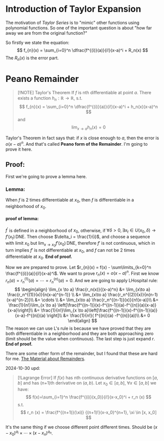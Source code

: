 # Introduction of Taylor Expansion
The motivation of *Taylor Series* is to "mimic" other functions using polynomial functions.
So one of the important question is about "how far away we are from the original function?"

So firstly we state the equation:
$$
f_{n}(x) = \sum_{i=0}^n \dfrac{f^{(i)}(a)}{i!}(x-a)^i + R_n(x)
$$
The $R_n (x)$ is the error part.

# Peano Remainder
> [!NOTE] Taylor's Theorem
> If $f$ is nth differentiable at point $a$. There exists a function $h_n: \mathbb R \rightarrow \mathbb R$, s.t.
> $$
> f_{n}(x) = \sum_{i=0}^n \dfrac{f^{(i)}(a)}{i!}(x-a)^i + h_n(x)(x-a)^n
> $$
> and
> $$
> \lim_{x\rightarrow a} h_n(x) = 0
> $$

Taylor's Theorem in fact says that: if $x$ is close enough to $a$, then the error is $o(x-a)^n$.
And that's called **Peano form of the Remainder**.
I'm going to prove it here.

## **Proof:**
First we're going to prove a lemma here.
### Lemma:
When $f$ is 2 times differentiable at $x_0$, then $f$ is differentiable in a neighborhood of $x_0$.
#### proof of lemma:
$f^{'}$ is defined in a neighborhood of $x_0$, otherwise, if $\forall \delta \gt 0, \exists x_t \in U(x_0, \delta) \to f'(x_t) \,\text{DNE}$. Then choose $\delta_i = \frac{1}{i}$, and choose a sequence with limit $x_0$ but $\lim_{x\to x_0} f'(x_0) \,\text{DNE}$, therefore $f'$ is not continuous, which in turn implies $f'$ is not differentiable at $x_{0}$, and $f$ can not be 2 times differentiable at $x_{0}$.
**End of proof.**

Now we are prepared to prove.
Let $r_{n}(x) = f(x) - \sum\limits_{k=0}^n \frac{f^{(i)}(a)}{i!}(x-a)^i$. We want to prove $r_{n}(x) = o(x-a)^n$.
First we know $r_{n}(a) = r_{n}^{(1)}(a) = \cdots = r_{n}^{(n)}(a) = 0$.
And we are going to apply LHospital rule:
$$
\begin{align}
\lim_{x \to a} \frac{r_n(x)}{(x-a)^n} &= \lim_{x\to a} \frac{r_n^{(1)}(x)}{n(x-a)^{n-1}} \\
&= \lim_{x\to a} \frac{r_n^{(2)}(x)}{n(n-1)(x-a)^{n-2}}\\
&= \cdots \\
&= \lim_{x\to a} \frac{r_n^{(n-1)}(x)}{n!(x-a)}\\
&= \frac{1}{n!}\lim_{x \to a} \left[\frac{f^{(n-1)}(x)-f^{(n-1)}(a)-f^{(n)}(a)(x-a)}{x-a}\right]\\
&= \frac{1}{n!}\lim_{x \to a}\left[\frac{f^{(n-1)}(x)-f^{(n-1)}(a)}{x-a}-f^{(n)}(a) \right]\\
&= \frac{1}{n!}( f^{(n)}(a) -f^{(n)}(a))\\
&= 0
\end{align}
$$
The reason we can use L's rule is because we have proved that they are both differentiable in a neighborhood and they are both approaching zero (limit should be the value when continuous). The last step is just expand $r$.
**End of proof.**

There are some other form of the remainder, but I found that these are hard for me.
[The Material about Remainders](https://zhuanlan.zhihu.com/p/550513650).

2024-10-30 upd:

> [!Lagrange Error]
> If $f(x)$ has nth continuous derivative functions on $[a, b]$ and has (n+1)th derivative on $(a, b)$. Let $x_0 \in [a, b]$, $\forall x \in [a, b]$ we have:
> $$
> f(x)=\sum_{i=1}^n \frac{f^{(i)}(x_0)}{i!}(x-x_0)^i + r_n (x)
> $$
> s.t.
> $$
> r_n (x) = \frac{f^{(n+1)}(\xi)} {(n+1)!}(x-x_0)^{n+1}, \xi \in [x, x_0]
> $$

It's the same thing if we choose different point different times.
Should be $(x-x_{0})^{a_{i}}\times \cdots \times (x-x_{n})^{a_{n}}$.

